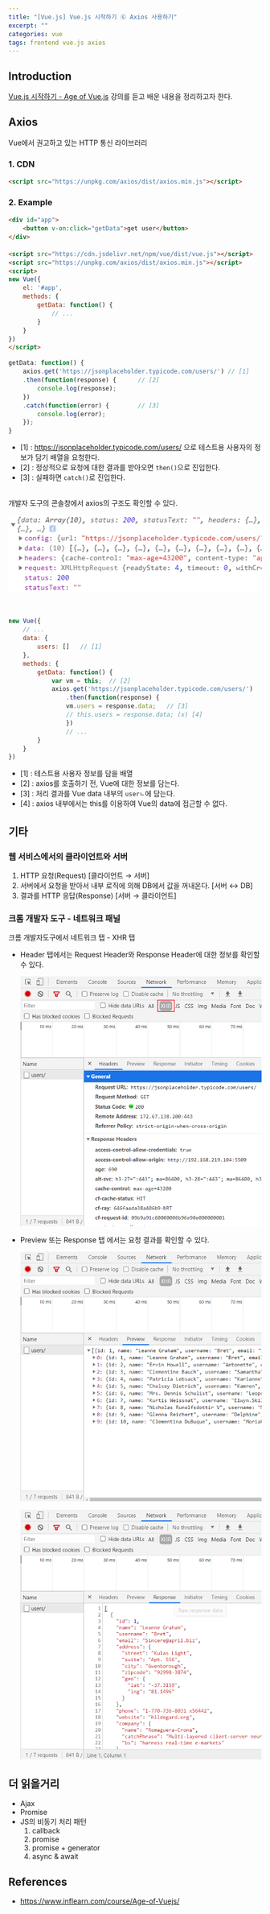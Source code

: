 ```yaml
---
title: "[Vue.js] Vue.js 시작하기 ⑥ Axios 사용하기"
excerpt: ""
categories: vue
tags: frontend vue.js axios
---
```

## Introduction
[Vue.js 시작하기 - Age of Vue.js](https://www.inflearn.com/course/Age-of-Vuejs/) 강의를 듣고 배운 내용을 정리하고자 한다.

## Axios
Vue에서 권고하고 있는 HTTP 통신 라이브러리

### 1. CDN
```html
<script src="https://unpkg.com/axios/dist/axios.min.js"></script>
```

### 2. Example
```html
<div id="app">
    <button v-on:click="getData">get user</button>
</div>

<script src="https://cdn.jsdelivr.net/npm/vue/dist/vue.js"></script>
<script src="https://unpkg.com/axios/dist/axios.min.js"></script>
<script>
new Vue({
    el: '#app',
    methods: {
        getData: function() { 
            // ...
        }
    }
})
</script>
```

```js
getData: function() { 
    axios.get('https://jsonplaceholder.typicode.com/users/') // [1]
    .then(function(response) {      // [2]
        console.log(response);
    })
    .catch(function(error) {        // [3]
        console.log(error);
    });
}
```
- [1] : <https://jsonplaceholder.typicode.com/users/> 으로 테스트용 사용자의 정보가 담기 배열을 요청한다.
- [2] : 정상적으로 요청에 대한 결과를 받아오면 `then()`으로 진입한다.
- [3] : 실패하면 `catch()`로 진입한다.

<br>
개발자 도구의 콘솔창에서 axios의 구조도 확인할 수 있다.

![axios-structure](/assets/images/post/20210512/axios-structure.png)

<br>

```js
new Vue({
    // ...
    data: {
        users: []   // [1]
    },
    methods: {
        getData: function() { 
            var vm = this;  // [2]
            axios.get('https://jsonplaceholder.typicode.com/users/')
                .then(function(response) {  
                vm.users = response.data;   // [3]
                // this.users = response.data; (x) [4]
                })
                // ...
        }
    }
})
```
- [1] : 테스트용 사용자 정보를 담을 배열
- [2] : axios를 호출하기 전, Vue에 대한 정보를 담는다. 
- [3] : 처리 결과를 Vue data 내부의 `userㄴ`에 담는다.
- [4] : axios 내부에서는 this를 이용하여 Vue의 data에 접근할 수 없다.

## 기타
### 웹 서비스에서의 클라이언트와 서버
1. HTTP 요청(Request) [클라이언트 → 서버]
2. 서버에서 요청을 받아서 내부 로직에 의해 DB에서 값을 꺼내온다. [서버 ↔ DB]
3. 결과를 HTTP 응답(Response) [서버 → 클라이언트]

### 크롬 개발자 도구 - 네트워크 패널
크롬 개발자도구에서 네트워크 탭 - XHR 탭
- Header 탭에서는 Request Header와 Response Header에 대한 정보를 확인할 수 있다.
  
    ![dev-tool-network-1](/assets/images/post/20210512/dev-tool-network-1.png)

- Preview 또는 Response 탭 에서는 요청 결과를 확인할 수 있다.
  
    ![dev-tool-network-2](/assets/images/post/20210512/dev-tool-network-2.png)

    ![dev-tool-network-3](/assets/images/post/20210512/dev-tool-network-3.png)

## 더 읽을거리
- Ajax
- Promise
- JS의 비동기 처리 패턴
  1. callback
  2. promise
  3. promise + generator
  4. async & await

## References
- <https://www.inflearn.com/course/Age-of-Vuejs/>